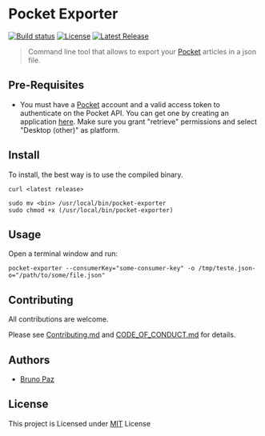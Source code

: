 # Pocket Exporter

[![Build status](https://img.shields.io/travis/com/brpaz/pocket-exporter.svg)](https://travis-ci.org/brpaz/pocket-exporter)
[![License](https://img.shields.io/github/license/brpaz/pocket-exporter.svg)](https://github.com/brpaz/pocket-exporter/LICENSE)
[![Latest Release](https://img.shields.io/github/release/brpaz/pocket-exporter.svg)](https://github.com/brpaz/pocket-exporter/releases/latest)

> Command line tool that allows to export your [Pocket](https://getpocket.com) articles in a json file.

## Pre-Requisites

- You must have a [Pocket](https://getpocket.com/register) account and a valid access token to authenticate on the Pocket API. You can get one by creating an application [here](https://getpocket.com/developer/). Make sure you grant "retrieve" permissions and select "Desktop (other)" as platform.

## Install

To install, the best way is to use the compiled binary.

```
curl <latest release>
```

```
sudo mv <bin> /usr/local/bin/pocket-exporter
sudo chmod +x (/usr/local/bin/pocket-exporter)
```

## Usage

Open a terminal window and run:

```
pocket-exporter --consumerKey="some-consumer-key" -o /tmp/teste.json-o="/path/to/some/file.json"
```

## Contributing

All contributions are welcome.

Please see [Contributing.md](CONTRIBUTING.md) and [CODE_OF_CONDUCT.md](CODE_OF_CONDUCT.md) for details.

## Authors

- [Bruno Paz](https://github.com/user/brpaz)

## License

This project is Licensed under [MIT](LICENSE) License
